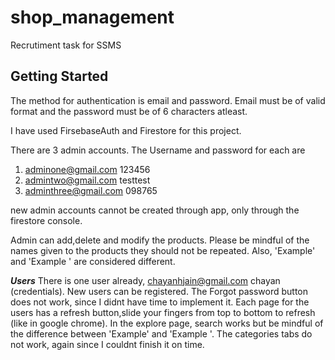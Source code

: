 # shop_management

Recrutiment task for SSMS



## Getting Started

The method for authentication is email and password. Email must be of valid format 
and the password must be of 6 characters atleast.

I have used FirsebaseAuth and Firestore for this project.

There are 3 admin accounts. The Username and password for each are

1) adminone@gmail.com 123456
2) admintwo@gmail.com testtest
3) adminthree@gmail.com 098765

new admin accounts cannot be created through app, only through the firestore console.

Admin can add,delete and modify the products. Please be mindful of the names given to the products
they should not be repeated. Also, 'Example' and 'Example ' are considered different.

_**Users**_
 There is one user already, chayanhjain@gmail.com chayan (credentials). New users can be registered.
The Forgot password button does not work, since I didnt have time to implement it.
Each page for the users has a refresh button,slide your fingers from top to bottom to refresh (like
in google chrome).
In the explore page, search works but be mindful of the difference between 'Example' and 'Example '.
The categories tabs do not work, again since I couldnt finish it on time.


